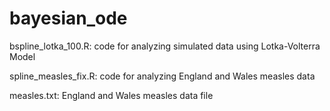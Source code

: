 # bayesian_ode
bspline_lotka_100.R: code for analyzing simulated data using Lotka-Volterra Model

spline_measles_fix.R: code for analyzing England and Wales measles data

measles.txt: England and Wales measles data file
